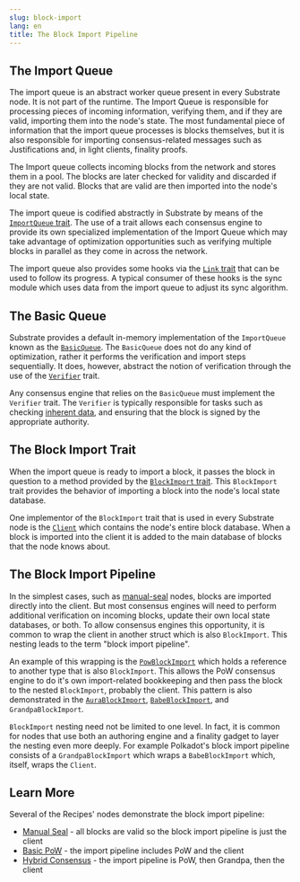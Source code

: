 ```yaml
---
slug: block-import
lang: en
title: The Block Import Pipeline
---
```


## The Import Queue

The import queue is an abstract worker queue present in every Substrate node. It is not part of the runtime. The Import Queue is responsible for processing pieces of incoming information, verifying them, and if they are valid, importing them into the node's state. The most fundamental piece of information that the import queue processes is blocks themselves, but it is also responsible for importing consensus-related messages such as Justifications and, in light clients, finality proofs.

The Import queue collects incoming blocks from the network and stores them in a pool. The blocks are later checked for validity and discarded if they are not valid. Blocks that are valid are then imported into the node's local state.

The import queue is codified abstractly in Substrate by means of the [`ImportQueue` trait](https://substrate.dev/rustdocs/v2.0.0-alpha.8/sp_consensus/import_queue/trait.ImportQueue.html). The use of a trait allows each consensus engine to provide its own specialized implementation of the Import Queue which may take advantage of optimization opportunities such as verifying multiple blocks in parallel as they come in across the network.

The import queue also provides some hooks via the [`Link` trait](https://crates.parity.io/sp_consensus/import_queue/trait.Link.html) that can be used to follow its progress. A typical consumer of these hooks is the sync module which uses data from the import queue to adjust its sync algorithm.

## The Basic Queue
Substrate provides a default in-memory implementation of the `ImportQueue` known as the [`BasicQueue`](https://substrate.dev/rustdocs/v2.0.0-alpha.8/sp_consensus/import_queue/struct.BasicQueue.html). The `BasicQueue` does not do any kind of optimization, rather it performs the verification and import steps sequentially. It does, however, abstract the notion of verification through the use of the [`Verifier`](https://substrate.dev/rustdocs/v2.0.0-alpha.8/sp_consensus/import_queue/trait.Verifier.html) trait.

Any consensus engine that relies on the `BasicQueue` must implement the `Verifier` trait. The `Verifier` is typically responsible for tasks such as checking [inherent data](https://www.substrate.io/kb/learn-substrate/extrinsics#inherents), and ensuring that the block is signed by the appropriate authority.

## The Block Import Trait

When the import queue is ready to import a block, it passes the block in question to a method provided by the [`BlockImport` trait](https://substrate.dev/rustdocs/v2.0.0-alpha.8/sp_consensus/block_import/trait.BlockImport.html). This `BlockImport` trait provides the behavior of importing a block into the node's local state database.

One implementor of the `BlockImport` trait that is used in every Substrate node is the [`Client`](https://substrate.dev/rustdocs/v2.0.0-alpha.8/sc_service/client/index.html) which contains the node's entire block database. When a block is imported into the client it is added to the main database of blocks that the node knows about.

## The Block Import Pipeline

In the simplest cases, such as [manual-seal](https://substrate.dev/rustdocs/v2.0.0-alpha.8/sc_consensus_manual_seal/index.html) nodes, blocks are imported directly into the client. But most consensus engines will need to perform additional verification on incoming blocks, update their own local state databases, or both. To allow consensus engines this opportunity, it is common to wrap the client in another struct which is also `BlockImport`. This nesting leads to the term "block import pipeline".

An example of this wrapping is the [`PowBlockImport`](https://substrate.dev/rustdocs/v2.0.0-alpha.8/sc_consensus_pow/struct.PowBlockImport.html) which holds a reference to another type that is also `BlockImport`. This allows the PoW consensus engine to do it's own import-related bookkeeping and then pass the block to the nested `BlockImport`, probably the client. This pattern is also demonstrated in the [`AuraBlockImport`](https://substrate.dev/rustdocs/v2.0.0-alpha.8/sc_consensus_aura/struct.AuraBlockImport.html), [`BabeBlockImport`](https://substrate.dev/rustdocs/v2.0.0-alpha.8/sc_consensus_babe/struct.BabeBlockImport.html), and `GrandpaBlockImport`.

`BlockImport` nesting need not be limited to one level. In fact, it is common for nodes that use both an authoring engine and a finality gadget to layer the nesting even more deeply. For example Polkadot's block import pipeline consists of a `GrandpaBlockImport` which wraps a `BabeBlockImport` which, itself, wraps the `Client`.

## Learn More

Several of the Recipes' nodes demonstrate the block import pipeline:

* [Manual Seal](https://substrate.dev/recipes/3-entrees/manual-seal.html) - all blocks are valid so the block import pipeline is just the client
* [Basic PoW](https://substrate.dev/recipes/3-entrees/basic-pow.html) - the import pipeline includes PoW and the client
* [Hybrid Consensus](https://substrate.dev/recipes/3-entrees/hybrid-consensus.html) - the import pipeline is PoW, then Grandpa, then the client
